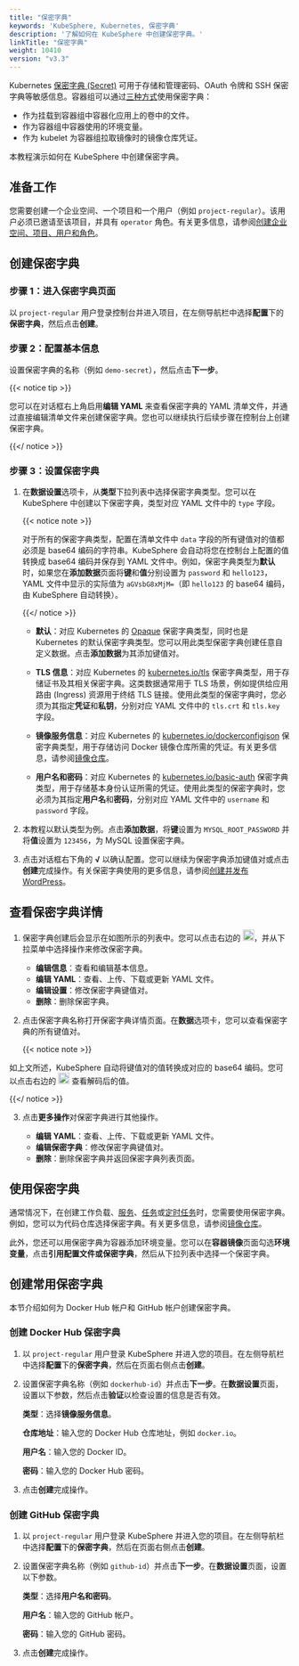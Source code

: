 ```yaml
---
title: "保密字典"
keywords: 'KubeSphere, Kubernetes, 保密字典'
description: '了解如何在 KubeSphere 中创建保密字典。'
linkTitle: "保密字典"
weight: 10410
version: "v3.3"
---
```


Kubernetes [保密字典 (Secret)](https://kubernetes.io/zh/docs/concepts/configuration/secret/) 可用于存储和管理密码、OAuth 令牌和 SSH 保密字典等敏感信息。容器组可以通过[三种方式](https://kubernetes.io/zh/docs/concepts/configuration/secret/#overview-of-secrets)使用保密字典：

- 作为挂载到容器组中容器化应用上的卷中的文件。
- 作为容器组中容器使用的环境变量。
- 作为 kubelet 为容器组拉取镜像时的镜像仓库凭证。

本教程演示如何在 KubeSphere 中创建保密字典。

## 准备工作

您需要创建一个企业空间、一个项目和一个用户（例如 `project-regular`）。该用户必须已邀请至该项目，并具有 `operator` 角色。有关更多信息，请参阅[创建企业空间、项目、用户和角色](../../../quick-start/create-workspace-and-project/)。

## 创建保密字典

### 步骤 1：进入保密字典页面

以 `project-regular` 用户登录控制台并进入项目，在左侧导航栏中选择**配置**下的**保密字典**，然后点击**创建**。

### 步骤 2：配置基本信息

设置保密字典的名称（例如 `demo-secret`），然后点击**下一步**。

{{< notice tip >}}

您可以在对话框右上角启用**编辑 YAML** 来查看保密字典的 YAML 清单文件，并通过直接编辑清单文件来创建保密字典。您也可以继续执行后续步骤在控制台上创建保密字典。

{{</ notice >}} 

### 步骤 3：设置保密字典

1. 在**数据设置**选项卡，从**类型**下拉列表中选择保密字典类型。您可以在 KubeSphere 中创建以下保密字典，类型对应 YAML 文件中的 `type` 字段。

   {{< notice note >}}

   对于所有的保密字典类型，配置在清单文件中 `data` 字段的所有键值对的值都必须是 base64 编码的字符串。KubeSphere 会自动将您在控制台上配置的值转换成 base64 编码并保存到 YAML 文件中。例如，保密字典类型为**默认**时，如果您在**添加数据**页面将**键**和**值**分别设置为 `password` 和 `hello123`，YAML 文件中显示的实际值为 `aGVsbG8xMjM=`（即 `hello123` 的 base64 编码，由 KubeSphere 自动转换）。

   {{</ notice >}} 

   - **默认**：对应 Kubernetes 的 [Opaque](https://kubernetes.io/zh/docs/concepts/configuration/secret/#opaque-secret) 保密字典类型，同时也是 Kubernetes 的默认保密字典类型。您可以用此类型保密字典创建任意自定义数据。点击**添加数据**为其添加键值对。

   - **TLS 信息**：对应 Kubernetes 的 [kubernetes.io/tls](https://kubernetes.io/zh/docs/concepts/configuration/secret/#tls-secret) 保密字典类型，用于存储证书及其相关保密字典。这类数据通常用于 TLS 场景，例如提供给应用路由 (Ingress) 资源用于终结 TLS 链接。使用此类型的保密字典时，您必须为其指定**凭证**和**私钥**，分别对应 YAML 文件中的 `tls.crt` 和 `tls.key` 字段。

   - **镜像服务信息**：对应 Kubernetes 的 [kubernetes.io/dockerconfigjson](https://kubernetes.io/zh/docs/concepts/configuration/secret/#docker-config-secrets) 保密字典类型，用于存储访问 Docker 镜像仓库所需的凭证。有关更多信息，请参阅[镜像仓库](../image-registry/)。

   - **用户名和密码**：对应 Kubernetes 的 [kubernetes.io/basic-auth](https://kubernetes.io/zh/docs/concepts/configuration/secret/#basic-authentication-secret) 保密字典类型，用于存储基本身份认证所需的凭证。使用此类型的保密字典时，您必须为其指定**用户名**和**密码**，分别对应 YAML 文件中的 `username` 和 `password` 字段。

2. 本教程以默认类型为例。点击**添加数据**，将**键**设置为 `MYSQL_ROOT_PASSWORD` 并将**值**设置为 `123456`，为 MySQL 设置保密字典。 

3.  点击对话框右下角的 **√** 以确认配置。您可以继续为保密字典添加键值对或点击**创建**完成操作。有关保密字典使用的更多信息，请参阅[创建并发布 WordPress](../../../quick-start/wordpress-deployment/#任务-3创建应用程序)。

## 查看保密字典详情

1. 保密字典创建后会显示在如图所示的列表中。您可以点击右边的 <img src="/images/docs/v3.x/zh-cn/project-user-guide/configurations/secrets/three-dots.png" width="20px" />，并从下拉菜单中选择操作来修改保密字典。

    - **编辑信息**：查看和编辑基本信息。
    - **编辑 YAML**：查看、上传、下载或更新 YAML 文件。
    - **编辑设置**：修改保密字典键值对。
    - **删除**：删除保密字典。

2. 点击保密字典名称打开保密字典详情页面。在**数据**选项卡，您可以查看保密字典的所有键值对。

    {{< notice note >}}

如上文所述，KubeSphere 自动将键值对的值转换成对应的 base64 编码。您可以点击右边的 <img src="/images/docs/v3.x/zh-cn/project-user-guide/configurations/secrets/eye-icon.png" width="20px" /> 查看解码后的值。

{{</ notice >}} 

3. 点击**更多操作**对保密字典进行其他操作。

    - **编辑 YAML**：查看、上传、下载或更新 YAML 文件。
    - **编辑保密字典**：修改保密字典键值对。
    - **删除**：删除保密字典并返回保密字典列表页面。


## 使用保密字典

通常情况下，在创建工作负载、[服务](../../../project-user-guide/application-workloads/services/)、[任务](../../../project-user-guide/application-workloads/jobs/)或[定时任务](../../../project-user-guide/application-workloads/cronjobs/)时，您需要使用保密字典。例如，您可以为代码仓库选择保密字典。有关更多信息，请参阅[镜像仓库](../image-registry/)。

此外，您还可以用保密字典为容器添加环境变量。您可以在**容器镜像**页面勾选**环境变量**，点击**引用配置文件或保密字典**，然后从下拉列表中选择一个保密字典。

## 创建常用保密字典

本节介绍如何为 Docker Hub 帐户和 GitHub 帐户创建保密字典。

### 创建 Docker Hub 保密字典

1. 以 `project-regular` 用户登录 KubeSphere 并进入您的项目。在左侧导航栏中选择**配置**下的**保密字典**，然后在页面右侧点击**创建**。

2. 设置保密字典名称（例如 `dockerhub-id`）并点击**下一步**。在**数据设置**页面，设置以下参数，然后点击**验证**以检查设置的信息是否有效。

   **类型**：选择**镜像服务信息**。

   **仓库地址**：输入您的 Docker Hub 仓库地址，例如 `docker.io`。

   **用户名**：输入您的 Docker ID。

   **密码**：输入您的 Docker Hub 密码。

3. 点击**创建**完成操作。

### 创建 GitHub 保密字典

1. 以 `project-regular` 用户登录 KubeSphere 并进入您的项目。在左侧导航栏中选择**配置**下的**保密字典**，然后在页面右侧点击**创建**。

2. 设置保密字典名称（例如 `github-id`）并点击**下一步**。在**数据设置**页面，设置以下参数。

   **类型**：选择**用户名和密码**。

   **用户名**：输入您的 GitHub 帐户。

   **密码**：输入您的 GitHub 密码。

3. 点击**创建**完成操作。